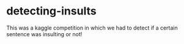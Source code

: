 detecting-insults
=================

This was a kaggle competition in which we had to detect if a certain sentence was insulting or not! 
